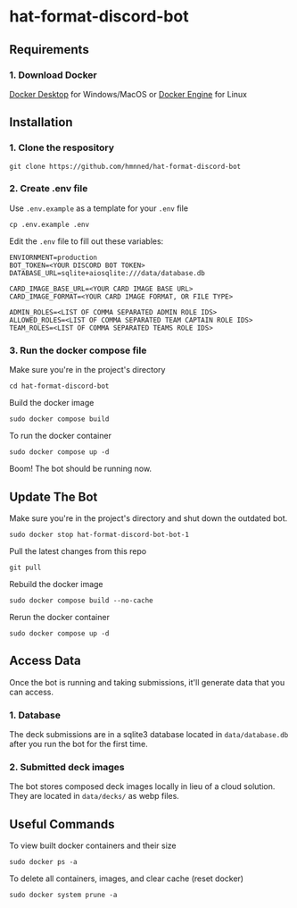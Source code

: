 # hat-format-discord-bot

## Requirements

### 1. Download Docker

[Docker Desktop](https://www.docker.com/products/docker-desktop/) for Windows/MacOS or [Docker Engine](https://docs.docker.com/engine/install/ubuntu/) for Linux

## Installation

### 1. Clone the respository

```
git clone https://github.com/hmnned/hat-format-discord-bot
```

### 2. Create .env file

Use `.env.example` as a template for your `.env` file

```
cp .env.example .env
```

Edit the `.env` file to fill out these variables:

```
ENVIORNMENT=production
BOT_TOKEN=<YOUR DISCORD BOT TOKEN>
DATABASE_URL=sqlite+aiosqlite:///data/database.db

CARD_IMAGE_BASE_URL=<YOUR CARD IMAGE BASE URL>
CARD_IMAGE_FORMAT=<YOUR CARD IMAGE FORMAT, OR FILE TYPE>

ADMIN_ROLES=<LIST OF COMMA SEPARATED ADMIN ROLE IDS>
ALLOWED_ROLES=<LIST OF COMMA SEPARATED TEAM CAPTAIN ROLE IDS>
TEAM_ROLES=<LIST OF COMMA SEPARATED TEAMS ROLE IDS>
```

### 3. Run the docker compose file

Make sure you're in the project's directory

```
cd hat-format-discord-bot
```

Build the docker image

```
sudo docker compose build
```

To run the docker container

```
sudo docker compose up -d
```

Boom! The bot should be running now.

## Update The Bot

Make sure you're in the project's directory and shut down the outdated bot.

```
sudo docker stop hat-format-discord-bot-bot-1
```

Pull the latest changes from this repo

```
git pull
```

Rebuild the docker image

```
sudo docker compose build --no-cache
```

Rerun the docker container

```
sudo docker compose up -d
```

## Access Data

Once the bot is running and taking submissions, it'll generate data that you can access.

### 1. Database

The deck submissions are in a sqlite3 database located in `data/database.db` after you run the bot for the first time.

### 2. Submitted deck images

The bot stores composed deck images locally in lieu of a cloud solution. They are located in `data/decks/` as webp files.

## Useful Commands

To view built docker containers and their size

```
sudo docker ps -a
```

To delete all containers, images, and clear cache (reset docker)

```
sudo docker system prune -a
```
